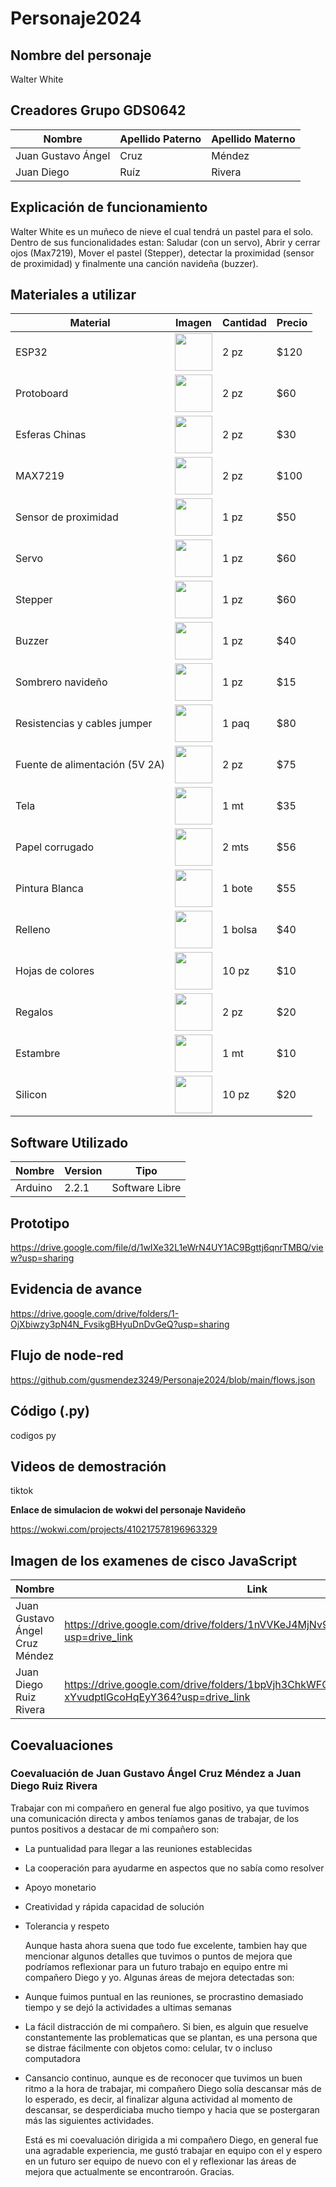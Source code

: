 # Personaje2024
## Nombre del personaje
Walter White 

## Creadores Grupo GDS0642

|Nombre | Apellido Paterno | Apellido Materno |
|-|-|-|
|Juan Gustavo Ángel| Cruz| Méndez|
|Juan Diego| Ruíz| Rivera|

## Explicación de funcionamiento
Walter White es un muñeco de nieve el cual tendrá un pastel para el solo. Dentro de sus funcionalidades estan: Saludar (con un servo), Abrir y cerrar ojos (Max7219), Mover el pastel (Stepper), detectar la proximidad (sensor de proximidad) y finalmente una canción navideña (buzzer).


## Materiales a utilizar
| Material | Imagen | Cantidad | Precio |
|-|-|-|-|
|ESP32|<img src="https://github.com/user-attachments/assets/41c9a276-97af-4928-b202-e5325a11d384" width="60"/>|2 pz|$120|
|Protoboard|<img src="https://github.com/user-attachments/assets/fd8e1efc-c31e-4257-864a-152b97854c92" width="60"/>|2 pz|$60|
|Esferas Chinas|<img src="https://github.com/user-attachments/assets/fab1583a-ea88-44d3-a330-24d6b48c95bf" width="60"/>|2 pz|$30|
|MAX7219|<img src="https://github.com/user-attachments/assets/17f4d5bf-bc41-47bc-9ef6-24c7277a36be" width="60"/>|2 pz|$100|
|Sensor de proximidad|<img src="https://github.com/user-attachments/assets/3d139ca5-3cc2-4124-baa7-2f6fb9569786" width="60"/>|1 pz|$50|
|Servo|<img src="https://github.com/user-attachments/assets/71df9f3d-c0d5-4859-be93-e07a1c4a0a9b" width="60"/>|1 pz|$60|
|Stepper|<img src="https://github.com/user-attachments/assets/76bff73f-1ff4-47c9-bd34-311d998f218a" width="60"/>|1 pz|$60|
|Buzzer|<img src="https://github.com/user-attachments/assets/154fe581-8150-4a0c-8f3b-67a25bb3ec76" width="60"/>|1 pz|$40|
|Sombrero navideño|<img src="https://github.com/user-attachments/assets/c6cacac1-c5a7-4ae8-94cc-a3170176896e" width="60"/>|1 pz|$15|
|Resistencias y cables jumper|<img src="https://github.com/user-attachments/assets/6cea1d72-0327-4066-b6c8-24d1a3a86c1e" width="60"/>|1 paq|$80|
|Fuente de alimentación (5V 2A)|<img src="https://github.com/user-attachments/assets/1e61c741-3262-4463-8cbe-d53830735182" width="60"/>|2 pz|$75|
|Tela|<img src="https://github.com/user-attachments/assets/118df43c-8b42-4ca2-8fd8-96be767e8bdc" width="60"/>|1 mt|$35|
|Papel corrugado|<img src="https://github.com/user-attachments/assets/e57dd7db-5fcd-417c-bfd8-88ed0f8cb2de" width="60"/>|2 mts|$56|
|Pintura Blanca|<img src="https://github.com/user-attachments/assets/a9d60b7f-0a35-4559-9760-0610a25dc39a" width="60"/>|1 bote|$55|
|Relleno|<img src="https://github.com/user-attachments/assets/94ef3d50-3b96-4a92-be41-b3d089631d46" width="60"/>|1 bolsa|$40|
|Hojas de colores|<img src="https://github.com/user-attachments/assets/48975d61-35ac-4cb4-abd6-5b84d736ede7" width="60"/>|10 pz|$10|
|Regalos|<img src="https://github.com/user-attachments/assets/ece22068-c49b-4cfa-b566-7c7b69414fd6" width="60"/>|2 pz|$20|
|Estambre|<img src="https://github.com/user-attachments/assets/0f4ded2d-fab7-4f9a-86fd-b45cc1fc6a6b" width="60"/>|1 mt|$10|
|Silicon|<img src="https://github.com/user-attachments/assets/b9e68786-cbc7-4418-a4c6-9bb5ed517256" width="60"/>|10 pz|$20|


## Software Utilizado
|Nombre|Version|Tipo|
|--|--|--|
|Arduino|2.2.1|Software Libre|

## Prototipo
https://drive.google.com/file/d/1wIXe32L1eWrN4UY1AC9Bgttj6qnrTMBQ/view?usp=sharing

## Evidencia de avance
https://drive.google.com/drive/folders/1-OjXbiwzy3pN4N_FvsikgBHyuDnDvGeQ?usp=sharing

## Flujo de node-red
https://github.com/gusmendez3249/Personaje2024/blob/main/flows.json

## Código (.py)
codigos py

## Videos de demostración
tiktok

**Enlace de simulacion de wokwi del personaje Navideño**

https://wokwi.com/projects/410217578196963329

## Imagen de los examenes de cisco JavaScript
|Nombre|Link|
|--|--|
|Juan Gustavo Ángel Cruz Méndez|https://drive.google.com/drive/folders/1nVVKeJ4MjNv9tasn4IhnQsdeAxyrMTVE?usp=drive_link|
|Juan Diego Ruiz Rivera|https://drive.google.com/drive/folders/1bpVjh3ChkWFO-xYvudptlGcoHqEyY364?usp=drive_link|


## Coevaluaciones 

### Coevaluación de Juan Gustavo Ángel Cruz Méndez  a Juan Diego Ruiz Rivera 

Trabajar con mi compañero en general fue algo positivo, ya que tuvimos una comunicación directa y ambos teníamos ganas de trabajar, de los puntos positivos a destacar de mi compañero son: 
* La puntualidad para llegar a las reuniones establecidas
* La cooperación para ayudarme en aspectos que no sabía como resolver
* Apoyo monetario
* Creatividad y rápida capacidad de solución
* Tolerancia y respeto

  Aunque hasta ahora suena que todo fue excelente, tambien hay que mencionar algunos detalles que tuvimos o puntos de mejora que podríamos reflexionar para un futuro trabajo en equipo entre mi compañero Diego y yo.
  Algunas áreas de mejora detectadas son:
* Aunque fuimos puntual en las reuniones, se procrastino demasiado tiempo y se dejó la actividades a ultimas semanas
* La fácil distracción de mi compañero. Si bien, es alguin que resuelve constantemente las problematicas que se plantan, es una persona que se distrae fácilmente con objetos como: celular, tv o incluso computadora
* Cansancio continuo, aunque es de reconocer que tuvimos un buen ritmo a la hora de trabajar, mi compañero Diego solía descansar más de lo esperado, es decir, al finalizar alguna actividad al momento de descansar, se desperdiciaba mucho tiempo y hacia que se postergaran más las siguientes actividades.

  Está es mi coevaluación dirigida a mi compañero Diego, en general fue una agradable experiencia, me gustó trabajar en equipo con el y espero en un futuro ser equipo de nuevo con el y reflexionar las áreas de mejora que actualmente se encontraroón.
  Gracias.
